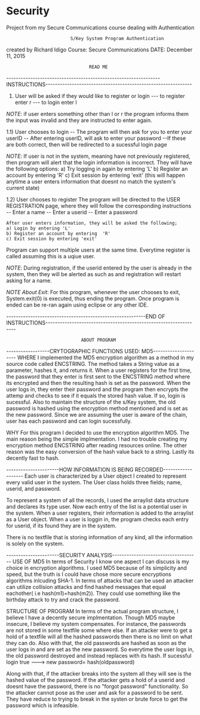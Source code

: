 # Security
Project from my Secure Communications course dealing with Authentication

							S/Key System Program Authentication
created by Richard Idigo
Course: Secure Communications 
DATE: December 11, 2015

								   READ ME 

----------------------------------------------------------------INSTRUCTIONS-------------------------------------------------------------
1) User will be asked if they would like to register or login
	--- to register enter r
	--- to login enter l
 
*NOTE*: if user enters something other than l or r the program informs them the input was invalid and
they are instructed to enter again. 

1.1) User chooses to login
	-- The program will then ask for you to enter your userID 
        -- After entering userID, will ask to enter your password
	--If these are both correct, then will be redirected to a sucessful login page

*NOTE*: If user is not in the system, meaning have not previously registered, then program will alert that 
	the login information is incorrect. They will have the following options:
	a) Try logging in again by entering 'L'
	b) Register an account by entering  'R'
	c) Exit session by entering 'exit'
	(this will happen anytime a user enters information that doesnt no match the system's current state)

1.2) User chooses to register
	The program will be directed to the USER REGISTRATION page, where they will follow the corresponding instructions\
	-- Enter a name
	-- Enter a userid
	-- Enter a password

	After user enters information, they will be asked the following;
	a) Login by entering 'L'
	b) Register an account by entering  'R'
	c) Exit session by entering 'exit'

Program can support multiple users at the same time. Everytime register is called assuming this is a uqiue user.



*NOTE*: During registration, if the userid entered by the user is already in the system, then they will be alerted as such as and
	registration will restart asking for a name.

*NOTE About Exit*: For this program, whenever the user chooses to exit, System.exit(0) is executed, thus ending the program. Once program is ended can be 
		   re-ran again using eclipse or any other IDE.


----------------------------------------------------------END OF INSTRUCTIONS-----------------------------------------------------------------

							    ABOUT PROGRAM


------------------CRYTOGRAPHIC FUNCTIONS USED: MD5---------------------
WHERE
I implemented the MD5 encryption algorithm as a method in my source code called ENCSTRING. The method
takes a String value as a parameter, hashes it, and returns it. When a user registers for the first time, the password that they
enter is first sent to the ENCSTRING method where its encrypted and then the resulting hash is set as the password. When the user logs in,
they enter their password and the program then encrypts the attemp and checks to see if it equals the stored hash value. If so, login is sucessful.
Also to maintain the structure of the s/Key system, the old password is hashed using the encryption method mentioned and is set as the new password.
Since we are assuming the user is aware of the chain, user has each password and can login sucessfully.


WHY
For this program I decided to use the encryption algorithm MD5.
The main reason being the simple implmentation. I had no trouble creating my encryption method ENCSTRING after
reading resources online. The other reason was the easy conversion of the hash value back to a string. Lastly its 
decently fast to hash.



----------------------HOW INFORMATION IS BEING RECORDED-------------------
Each user is characterized by a User object I created to represent every valid user in the system.
The User class holds three fields; name, userid, and password. 

To represent a system of all the records, I used the arraylist data structure and declares its type user.
Now each entry of the list is a potential user in the system. When a user registers, their information is added to the arraylist
as a User object. When a user is loggin in, the program checks each entry for userid, if its found they are in the system.

There is no textfile that is storing information of any kind, all the information is solely on the system. 




----------------------SECURITY ANALYSIS------------------------------------
USE OF MD5
In terms of Security I know one aspect I can discuss is my choice in encryption algorithms. I used MD5 because of its simplicity and speed, but the 
truth is I could have chose more secure encryptions algorithms inlcuding SHA-1. In terms of attacks that can be used an attacker can utilize collision attacks
and find hashed messages that equal eachother( i.e hash(m1)=hash(m2)). They could use something like the birthday attack to try and crack the password.

STRUCTURE OF PROGRAM
In terms of the actual program structure, I believe I have a decently secure implmentation. Though MD5 maybe insecure, I believe my system compensates.
For instance, the passwords are not stored in some textfile some where else. If an attacker were to get a hold of a textfile will all the hashed passwords
then there is no limit on what they can do. Also with that, the old passwords are hashed as soon as the user logs in and are set as the new password. 
So everytime the user logs in, the old password destroyed and instead replaces with its hash.
  If sucessful login true ---> new password= hash(oldpassword)

Along with that, if the attacker breaks into the system all they will see is the hashed value of the password. If the attacker gets a hold of a userid
and doesnt have the password, there is no "forgot password" functionality. So the attacker cannot pose as the user and ask for a password to be sent. They have 
reduce to trying to break in the systen or brute force to get the password which is infeasible.
